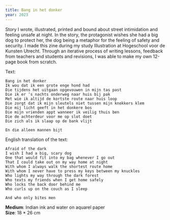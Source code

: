 ```yaml
---
title: Bang in het donker
year: 2023
---
```


Story I wrote, illustrated, printed and bound about street intimidation and feeling unsafe at night. In the story, the protagonist wishes she had a big dog to protect her, the dog being a metaphor for the feeling of safety and security.
I made this zine during my study Illustration at Hogeschool voor de Kunsten Utrecht. Through an iterative process of writing lessons, feedback from teachers and students and revisions, I was able to make my own 12-page book from scratch.

Text:
```
Bang in het donker
Ik wou dat ik een grote enge hond had
Die tijdens het uitgaan opgevouwen in mijn tas past
Die ik er ‘s nachts onderweg naar huis bij pak
Met wie ik altijd de kortste route naar huis loop
Die zorgt dat ik mijn sleutels niet tussen mijn knokkers klem
Die mij licht geeft in het donkere bos
Die mijn vrienden appt wanneer ik veilig thuis ben
Die de achterdeur voor me op slot doet
Die zich als ik slaap op de bank vlijt

En die alleen mannen bijt
```

English translation of the text:

```
Afraid of the dark
I wish I had a big, scary dog
One that would fit into my bag whenever I go out
That I could take out on my way home at night
With whom I always walk the shortest route home
With whom I never have to press my keys between my knuckles
Who lights my way through the dark forest
Who texts my friends when I get home safely
Who locks the back door behind me
Who curls up on the couch as I sleep

And who only bites men
```

**Medium**: Indian ink and water on aquarel paper
<br>
**Size**: 18 * 26 cm
